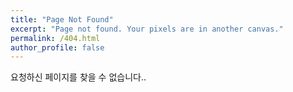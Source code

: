 ```yaml
---
title: "Page Not Found"
excerpt: "Page not found. Your pixels are in another canvas."
permalink: /404.html
author_profile: false
---
```


요청하신 페이지를 찾을 수 없습니다..

<script>
  var GOOG_FIXURL_LANG = 'en';
  var GOOG_FIXURL_SITE = 'https://funnyembbeded.github.io'
</script>
<script src="https://linkhelp.clients.google.com/tbproxy/lh/wm/fixurl.js">
</script>